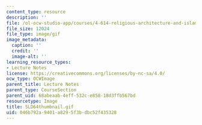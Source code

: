 ```yaml
---
content_type: resource
description: ''
file: /ol-ocw-studio-app/courses/4-614-religious-architecture-and-islamic-cultures-fall-2002/046b792a9401a8295f3bdbc52f435328_SLD64thumbnail.gif
file_size: 12024
file_type: image/gif
image_metadata:
  caption: ''
  credit: ''
  image-alt: ''
learning_resource_types:
- Lecture Notes
license: https://creativecommons.org/licenses/by-nc-sa/4.0/
ocw_type: OCWImage
parent_title: Lecture Notes
parent_type: CourseSection
parent_uid: 68abeaab-4eff-532c-e858-18d3ffb567bd
resourcetype: Image
title: SLD64thumbnail.gif
uid: 046b792a-9401-a829-5f3b-dbc52f435328
---
```

